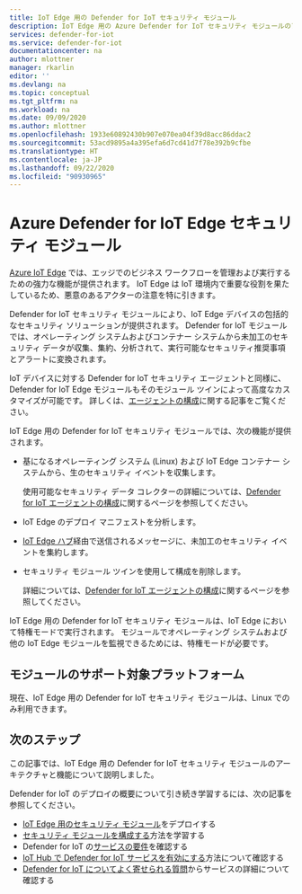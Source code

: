 ```yaml
---
title: IoT Edge 用の Defender for IoT セキュリティ モジュール
description: IoT Edge 用の Azure Defender for IoT セキュリティ モジュールのアーキテクチャと機能を理解します。
services: defender-for-iot
ms.service: defender-for-iot
documentationcenter: na
author: mlottner
manager: rkarlin
editor: ''
ms.devlang: na
ms.topic: conceptual
ms.tgt_pltfrm: na
ms.workload: na
ms.date: 09/09/2020
ms.author: mlottner
ms.openlocfilehash: 1933e60892430b907e070ea04f39d8acc86ddac2
ms.sourcegitcommit: 53acd9895a4a395efa6d7cd41d7f78e392b9cfbe
ms.translationtype: HT
ms.contentlocale: ja-JP
ms.lasthandoff: 09/22/2020
ms.locfileid: "90930965"
---
```

# <a name="azure-defender-for-iot-edge-security-module"></a>Azure Defender for IoT Edge セキュリティ モジュール

[Azure IoT Edge](https://docs.microsoft.com/azure/iot-edge/) では、エッジでのビジネス ワークフローを管理および実行するための強力な機能が提供されます。
IoT Edge は IoT 環境内で重要な役割を果たしているため、悪意のあるアクターの注意を特に引きます。

Defender for IoT セキュリティ モジュールにより、IoT Edge デバイスの包括的なセキュリティ ソリューションが提供されます。
Defender for IoT モジュールでは、オペレーティング システムおよびコンテナー システムから未加工のセキュリティ データが収集、集約、分析されて、実行可能なセキュリティ推奨事項とアラートに変換されます。

IoT デバイスに対する Defender for IoT セキュリティ エージェントと同様に、Defender for IoT Edge モジュールもそのモジュール ツインによって高度なカスタマイズが可能です。
詳しくは、[エージェントの構成](how-to-agent-configuration.md)に関する記事をご覧ください。

IoT Edge 用の Defender for IoT セキュリティ モジュールでは、次の機能が提供されます。

- 基になるオペレーティング システム (Linux) および IoT Edge コンテナー システムから、生のセキュリティ イベントを収集します。

  使用可能なセキュリティ データ コレクターの詳細については、[Defender for IoT エージェントの構成](how-to-agent-configuration.md)に関するページを参照してください。

- IoT Edge のデプロイ マニフェストを分析します。

- [IoT Edge ハブ](https://docs.microsoft.com/azure/iot-edge/iot-edge-runtime#iot-edge-hub)経由で送信されるメッセージに、未加工のセキュリティ イベントを集約します。

- セキュリティ モジュール ツインを使用して構成を削除します。

  詳細については、[Defender for IoT エージェントの構成](how-to-agent-configuration.md)に関するページを参照してください。

IoT Edge 用の Defender for IoT セキュリティ モジュールは、IoT Edge において特権モードで実行されます。
モジュールでオペレーティング システムおよび他の IoT Edge モジュールを監視できるためには、特権モードが必要です。

## <a name="module-supported-platforms"></a>モジュールのサポート対象プラットフォーム

現在、IoT Edge 用の Defender for IoT セキュリティ モジュールは、Linux でのみ利用できます。

## <a name="next-steps"></a>次のステップ

この記事では、IoT Edge 用の Defender for IoT セキュリティ モジュールのアーキテクチャと機能について説明しました。

Defender for IoT のデプロイの概要について引き続き学習するには、次の記事を参照してください。

- [IoT Edge 用のセキュリティ モジュール](how-to-deploy-edge.md)をデプロイする
- [セキュリティ モジュールを構成する](how-to-agent-configuration.md)方法を学習する
- Defender for IoT の[サービスの要件](service-prerequisites.md)を確認する
- [IoT Hub で Defender for IoT サービスを有効にする](quickstart-onboard-iot-hub.md)方法について確認する
- [Defender for IoT についてよく寄せられる質問](resources-frequently-asked-questions.md)からサービスの詳細について確認する
